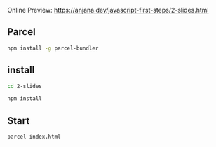 Online Preview: https://anjana.dev/javascript-first-steps/2-slides.html

## Parcel
```bash
npm install -g parcel-bundler
```

## install
```bash
cd 2-slides
```
```bash
npm install
```

## Start
```bash
parcel index.html
```